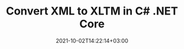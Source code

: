 ---
############################# Static ############################
layout: "autogen-gist"
date: 2021-10-02T14:22:14+03:00
draft: false
path: "total/net/conversion/xml-to-xltm/"
other_out_formats: "PDF Word Excel Image DOC DOCM DOCX DOT DOTM DOTX RTF TXT RTF HTML HTM MHT MHTML XLS XLSX XLSM XLSB XLT XLTX XLTM TSV CSV XLAM FODS DIF SXC PPT PPTX PPTM PPS PPSX PPSM POT POTX POTM ODT OTT OTP ODP ODS PSD PSB SVG SVGZ XPS TEX BMP PNG GIF JPEG JPG TIFF WEBP JP2 ICO DCM WMF EMZ WMZ TGA MD EPUB FODP DICOM"
ad_headline: "Convert XML to XLTM | .NET"
ad_description: "Most Accurate XML to XLTM document Conversion solution for your .NET applications."

############################# Head ############################
head_title: "XML -to-XLTM.NET - Convert XML to XLTM in C# .NET"
head_description: "C# .NET XML to XLTM conversion API. Convert XML to PDF, Word, Excel, PowerPoint, images and 100+ other file formats in .NET (C#, VB.NET, ASP.NET & .NET Core) applications."

############################# Header ############################
title: "Convert XML to XLTM in C# .NET Core"
description: "C# .NET documents & images conversion API to convert XML to XLTM in C# .NET applications. Work with advance document conversion features to customize the appearance of the converted document. Easily convert all popular web file formats to and from Word documents, Excel worksheets, PowerPoint presentations, PDF, Photoshop, eBook and images. Programmatically convert the complete document or choose some specific pages of the source document file based on the selective page numbers or page ranges and easily convert to a wide range of supported document formats."

############################# SubMenu ############################
submenu:
    enable: false

############################# Content ############################
content:
    enable: true
    block:
    - title_left: "Convert XML to XLTM in C# .NET"
      content_left: |
          Follow these simple steps for XML to XLTM conversion in .NET. View the converted XLTM document as it is or render and display it as HTML, PDF or an image without using any external software.

          -   Create **Converter** object to convert XML document
          -   Set the convert options for XLTM format
          -   Call **Convert** method of **Converter** class instance for conversion to XLTM
          -   Set options for **PDF** (PdfViewOptions), **JPG** (JpgViewOptions), **PNG** (PngViewOptions) or **HTML** (HtmlViewOptions) viewer
          -   Create **Viewer** object to view converted XLTM as HTML, PDF or image
          
      title_right: "Downloads & Installation Instructions"
      content_right: |
          You require `GroupDocs.Conversion` & `GroupDocs.Viewer` namespaces to convert between a wide range of popular document types such as PDF, Microsoft Word, Excel, PowerPoint, Project, Outlook, HTML, diagrams and image file formats. Explore other [.NET APIs for Office documents](https://products.conholdate.com/total/net/) as offered by Conholdate.Total.
          
          Get the respective assembly files from the [downloads](https://downloads.conholdate.com/total/net) or fetch the whole package from [Nuget](https://www.nuget.org/packages/Conholdate.Total/) to add 'Conholdate.Total` directly in your workspace.
          
      gisthash: "c93008180c287d2c0e630c3a87099946"
      gistfile: "html-to-word-docx-conversion.cs"

    - title_left: "Convert HTML to PDF in C# .NET"
      content_left: |
          Accurately convert your web HTML5 document to PDF file within any type of .NET (C#, ASP.NET, VB.NET and .NET Core) applications in three simple lines of code.

          Converting to HTML files is also supported using advanced options such as fixed layout to accurately position HTML elements and managing the zoom level of the converted document in percentage.

          -   Load the source **HTML** file
          -   Set the convert options for **PDF** format
          -   Convert **HTML** to **PDF** format
        
      title_right: "Source Document Information Extraction"
      content_right: |
          The documents information extraction feature not only allows getting the basic information about the source document file but it also supports extracting some valuable file-format specific information such as project start and end dates of a Microsoft Project file, any printing restrictions on a PDF document, list of folders enclosed in an Outlook data file etc. 

          Convert popular document file formats on different operating systems such as Windows, Linux or macOS while using platforms such as Windows Azure, Mono and Xamarin.
          
      gisthash: "4f311c07ae9ee691b8afb7960aa6c806"
      gistfile: "html-to-pdf-conversion.cs"

    - title_left: "Convert JSON File to Excel in C# .NET"
      content_left: |
          Converting a JSON file to Excel in .NET is now easier with Conholdate.Total for .NET APIs. Use JSON file as a data source and precisely convert it to an Excel spreadsheet file format by adding a few lines of C #code without using any external software.

          -   Create **Converter** object to convert JSON file
          -   Instantiate **SpreadsheetConvertOptions** class
          -   Call **Convert** method of **Converter** class instance for conversion to XLSX
          
      title_right: "Load & Convert Remotely Located Documents"
      content_right: |
          Using Conholdate.Total for .NET – developers can load and convert documents from various remote locations and cloud document storage resources such as Amazon S3, Microsoft Azure Blob, FTP, local disk, stream or a simple URL. You just have to specify the method to obtain remotely located document stream and then pass it on to the Converter class as a constructor.
          
          Conholdate.Total for .NET APIs are native to Windows Forms, ASP.NET, WPF, WCF or any type of application based on .NET Framework 2.0 or later.
          
      gisthash: "7864dd1c0c16ca647722d18664d5c84a"
      gistfile: "json-to-excel-spreadsheet-conversion.cs"

############################# About Formats ############################
about_formats:
    enable: false
############################# More Formats ############################
more_formats:
    enable: true
    auto: false
    other_out_formats: PDF Word Excel Image DOC DOCM DOCX DOT DOTM DOTX RTF TXT RTF HTML HTM MHT MHTML XLS XLSX XLSM XLSB XLT XLTX XLTM TSV CSV XLAM FODS DIF SXC PPT PPTX PPTM PPS PPSX PPSM POT POTX POTM ODT OTT OTP ODP ODS PSD PSB SVG SVGZ XPS TEX BMP PNG GIF JPEG JPG TIFF WEBP JP2 ICO DCM WMF EMZ WMZ TGA MD EPUB FODP DICOM
############################# Back to top ###############################
back_to_top:
  enable: true
---